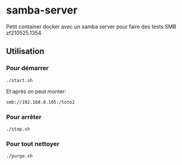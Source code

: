 # samba-server
Petit container docker avec un samba server pour faire des tests SMB
zf210525.1354

## Utilisation
### Pour démarrer
```
./start.sh
```

Et après on peut monter:
```
smb://192.168.0.165:/toto2
```

### Pour arrêter
```
./stop.sh
```


### Pour tout nettoyer
```
./purge.sh
```
